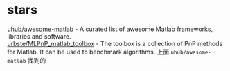 # stars

[uhub/awesome-matlab](https://github.com/uhub/awesome-matlab) - A curated list of awesome Matlab frameworks, libraries and software.  
[urbste/MLPnP_matlab_toolbox]() - The toolbox is a collection of PnP methods for Matlab. It can be used to benchmark algorithms. 上面 `uhub/awesome-matlab` 找到的  
